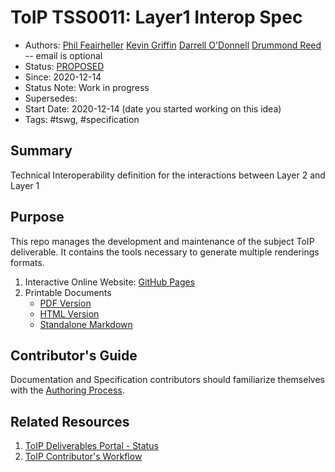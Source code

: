 # ToIP  TSS0011: Layer1 Interop Spec

- Authors: [Phil Feairheller]() [Kevin Griffin](griffin.kev@gmail.com) [Darrell O'Donnell]() [Drummond Reed]()   -- email is optional
- Status: [PROPOSED](https://trustoverip.github.io/deliverables/process/lifecycle_management/#proposed)
- Since: 2020-12-14
- Status Note: Work in progress
- Supersedes:
- Start Date: 2020-12-14 (date you started working on this idea)
- Tags: #tswg, #specification

## Summary

Technical Interoperability definition for the interactions between Layer 2 and Layer 1

## Purpose
This repo manages the development and maintenance of the subject ToIP deliverable. It contains the tools necessary to generate multiple renderings formats.

1. Interactive Online Website: [GitHub Pages](https://trustoverip.github.io/TSS0011-layer1-Interop-spec/)
2. Printable Documents
    * [PDF Version](./publish/TSS0011-layer1-Interop-spec.pdf)
    * [HTML Version](./publish/TSS0011-layer1-Interop-spec.html)
    * [Standalone Markdown](./publish/TSS0011-layer1-Interop-spec.md)

## Contributor's Guide
Documentation and Specification contributors should familiarize themselves with the [Authoring Process](https://github.com/trustoverip/TSS0011-layer1-Interop-spec/blob/main/DEV_README.md).


## Related Resources

1. [ToIP Deliverables Portal - Status](https://trustoverip.github.io/deliverables/results/proposed/)
2. [ToIP Contributor's Workflow](https://trustoverip.github.io/deliverables/process/process_concepts/)
